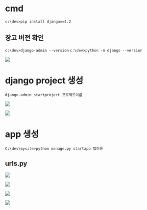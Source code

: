 
# cmd
`c:\dev>pip install django==4.2`
## 장고 버전 확인
`c:\dev>django-admin --version`
`c:\dev>python -m django --version`

![](https://i.imgur.com/mbdKG3c.png)


# django project 생성
`django-admin startproject 프로젝트이름`


![](https://i.imgur.com/JENfNn4.png)

![](https://i.imgur.com/FDyv52U.png)

# app 생성
`C:\dev\mysite>python manage.py startapp 앱이름`


## urls.py
![](https://i.imgur.com/Oo7VbJs.png)




![](https://i.imgur.com/8m3iTF6.png)


![](https://i.imgur.com/PoZgWuR.png)

![](https://i.imgur.com/nh441qe.png)
